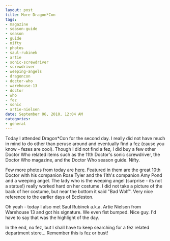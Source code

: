 ```yaml
--- 
layout: post
title: More Dragon*Con
tags: 
- magazine
- season-guide
- season
- guide
- nifty
- photos
- saul-rubinek
- artie
- sonic-screwdriver
- screwdriver
- weeping-angels
- dragoncon
- doctor-who
- warehouse-13
- doctor
- who
- fez
- sonic
- artie-nielsen
date: September 06, 2010, 12:04 AM
categories: 
- general
---
```

Today I attended Dragon\*Con for the second day. I really did not have much in mind to do other than peruse around and eventually find a fez (cause you know - fezes are cool). Though I did not find a fez, I did buy a few other Doctor Who related items such as the 11th Doctor's sonic screwdriver, the Doctor Who magazine, and the Doctor Who season guide. Nifty.

Few more photos from today are [here](http://www.flickr.com/photos/tannerld/). Featured in them are the great 10th Doctor with his companion Rose Tyler and the 11th's companion Amy Pond and a weeping angel. The lady who is the weeping angel (surprise - its not a statue!) really worked hard on her costume. I did not take a picture of the back of her costume, but near the bottom it said "Bad Wolf". Very nice reference to the earlier days of Eccleston.

Oh yeah - today I also met Saul Rubinek a.k.a. Artie Nielsen from Warehouse 13 and got his signature. We even fist bumped. Nice guy. I'd have to say that was the highlight of the day.

In the end, no fez, but I shall have to keep searching for a fez related department store... Remember this is fez or bust!

